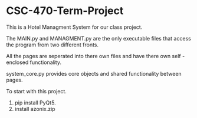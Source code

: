 # CSC-470-Term-Project
This is a Hotel Managment System for our class project.

The MAIN.py and MANAGMENT.py are the only executable files that access
the program from two different fronts.

All the pages are seperated into there own files and have there own self - enclosed functionality.

system_core.py provides core objects and shared functionality between pages.

To start with this project.

1. pip install PyQt5.
2. install azonix.zip
